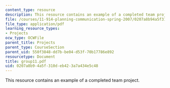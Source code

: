 ```yaml
---
content_type: resource
description: This resource contains an example of a completed team project.
file: /courses/11-914-planning-communication-spring-2007/0207a8b94a5f310deb423a7a434e5c48_group11.pdf
file_type: application/pdf
learning_resource_types:
- Projects
ocw_type: OCWFile
parent_title: Projects
parent_type: CourseSection
parent_uid: 550f3848-dd7b-be04-d53f-70b17786e892
resourcetype: Document
title: group11.pdf
uid: 0207a8b9-4a5f-310d-eb42-3a7a434e5c48
---
```

This resource contains an example of a completed team project.

